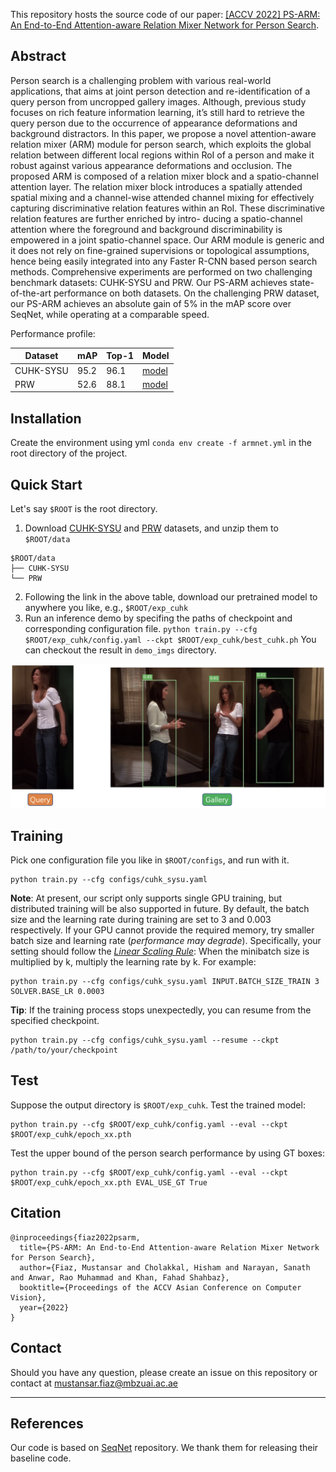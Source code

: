 
This repository hosts the source code of our paper: [[ACCV 2022] PS-ARM: An End-to-End Attention-aware Relation Mixer Network for Person Search](https://arxiv.org/abs/2210.03433). 

## Abstract

Person search is a challenging problem with various real-world applications, that aims at joint person detection and re-identification of a query person from uncropped gallery images. Although, previous study focuses on rich feature information learning, it’s still hard to retrieve the query person due to the occurrence of appearance deformations and background distractors. In this paper, we propose a novel attention-aware relation mixer (ARM) module for person search, which exploits the global relation between different local regions within RoI of a person and make it robust against various appearance deformations and occlusion. The proposed ARM is composed of a relation mixer block and a spatio-channel attention layer. The relation mixer block introduces a spatially attended spatial mixing and a channel-wise attended channel mixing for effectively capturing discriminative relation features within an RoI. These discriminative relation features are further enriched by intro-
ducing a spatio-channel attention where the foreground and background discriminability is empowered in a joint spatio-channel space. Our ARM module is generic and it does not rely on fine-grained supervisions or topological assumptions, hence being easily integrated into any Faster R-CNN based person search methods. Comprehensive experiments are performed on two challenging benchmark datasets: CUHK-SYSU and PRW. Our PS-ARM achieves state-of-the-art performance on both datasets. On the challenging PRW dataset, our PS-ARM achieves an absolute gain of 5% in the mAP score over SeqNet, while operating at a comparable speed. 


Performance profile:

| Dataset   | mAP  | Top-1 | Model                                                        |
| --------- | ---- | ----- | ------------------------------------------------------------ |
| CUHK-SYSU | 95.2 | 96.1  | [model](https://drive.google.com/file/d/1G1CmnLukVoWhUwuxIzl6LN7Ck1VoJ4TB/view?usp=sharing) |
| PRW       | 52.6 | 88.1  | [model](https://drive.google.com/file/d/1LAILssRq_NctoWtPKjuRIK4PM2bx_j9N/view?usp=sharing) |


## Installation

Create the environment using yml  `conda env create -f armnet.yml` in the root directory of the project.


## Quick Start

Let's say `$ROOT` is the root directory.

1. Download [CUHK-SYSU](https://drive.google.com/open?id=1z3LsFrJTUeEX3-XjSEJMOBrslxD2T5af) and [PRW](https://goo.gl/2SNesA) datasets, and unzip them to `$ROOT/data`
```
$ROOT/data
├── CUHK-SYSU
└── PRW
```
2. Following the link in the above table, download our pretrained model to anywhere you like, e.g., `$ROOT/exp_cuhk`
3. Run an inference demo by specifing the paths of checkpoint and corresponding configuration file. `python train.py --cfg $ROOT/exp_cuhk/config.yaml --ckpt $ROOT/exp_cuhk/best_cuhk.ph` You can checkout the result in `demo_imgs` directory.

![demo.jpg](./demo_imgs/demo.jpg)

## Training

Pick one configuration file you like in `$ROOT/configs`, and run with it.

```
python train.py --cfg configs/cuhk_sysu.yaml
```

**Note**: At present, our script only supports single GPU training, but distributed training will be also supported in future. By default, the batch size and the learning rate during training are set to 3 and 0.003 respectively. If your GPU cannot provide the required memory, try smaller batch size and learning rate (*performance may degrade*). Specifically, your setting should follow the [*Linear Scaling Rule*](https://arxiv.org/abs/1706.02677): When the minibatch size is multiplied by k, multiply the learning rate by k. For example:

```
python train.py --cfg configs/cuhk_sysu.yaml INPUT.BATCH_SIZE_TRAIN 3 SOLVER.BASE_LR 0.0003
```

**Tip**: If the training process stops unexpectedly, you can resume from the specified checkpoint.

```
python train.py --cfg configs/cuhk_sysu.yaml --resume --ckpt /path/to/your/checkpoint
```

## Test

Suppose the output directory is `$ROOT/exp_cuhk`. Test the trained model:

```
python train.py --cfg $ROOT/exp_cuhk/config.yaml --eval --ckpt $ROOT/exp_cuhk/epoch_xx.pth 
```

Test the upper bound of the person search performance by using GT boxes:

```
python train.py --cfg $ROOT/exp_cuhk/config.yaml --eval --ckpt $ROOT/exp_cuhk/epoch_xx.pth EVAL_USE_GT True
```


## Citation

```
@inproceedings{fiaz2022psarm,
  title={PS-ARM: An End-to-End Attention-aware Relation Mixer Network for Person Search},
  author={Fiaz, Mustansar and Cholakkal, Hisham and Narayan, Sanath and Anwar, Rao Muhammad and Khan, Fahad Shahbaz},
  booktitle={Proceedings of the ACCV Asian Conference on Computer Vision}, 
  year={2022}
}
```

## Contact
Should you have any question, please create an issue on this repository or contact at mustansar.fiaz@mbzuai.ac.ae

<hr />

## References
Our code is based on [SeqNet](https://github.com/serend1p1ty/SeqNet) repository. 
We thank them for releasing their baseline code.
